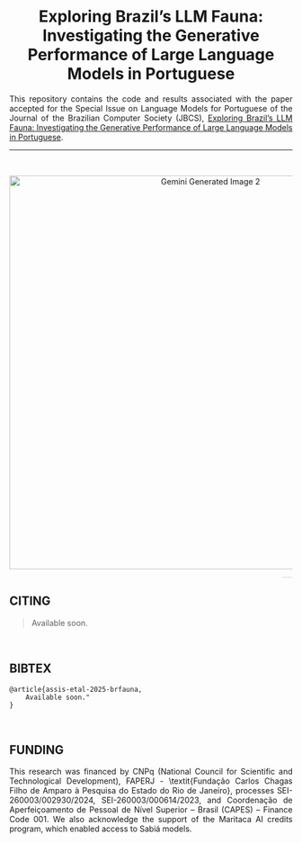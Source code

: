<h1 align="center">
    Exploring Brazil’s LLM Fauna: Investigating the Generative Performance of Large Language Models in Portuguese
</h1>

<p align="justify">
This repository contains the code and results associated with the paper accepted for the Special Issue on Language Models for Portuguese of the Journal of the Brazilian Computer Society (JBCS), <a href="https://journals-sol.sbc.org.br/index.php/jbcs/">Exploring Brazil’s LLM Fauna: Investigating the Generative Performance of Large Language Models in Portuguese</a>.
  
---
</br>

<p align="center">
  <img src="https://github.com/user-attachments/assets/7e235d69-ca29-431a-bc19-177e9e5e138d" alt="Gemini Generated Image 2" height="700"/>
</p>
<p align="right" style="color: gray; font-size: 0.1em;">
  Image Generated by Gemini
</p>

<h2 align="left"> CITING </h2>

> Available soon.

</br>

<h2 align="left"> BIBTEX </h2>

``` 
@article{assis-etal-2025-brfauna,
    Available soon." 
}
```  

<br>

<h2 align="left"> FUNDING </h2>
<p align="justify"> 
This research was financed by CNPq (National Council for Scientific and Technological Development), FAPERJ - \textit{Fundação Carlos Chagas Filho de Amparo à Pesquisa do Estado do Rio de Janeiro}, processes SEI-260003/002930/2024, SEI-260003/000614/2023,  and Coordenação de Aperfeiçoamento de Pessoal de Nível Superior – Brasil (CAPES) – Finance Code 001. We also acknowledge the support of the Maritaca AI credits program, which enabled access to Sabiá models.
</p>
</br>

